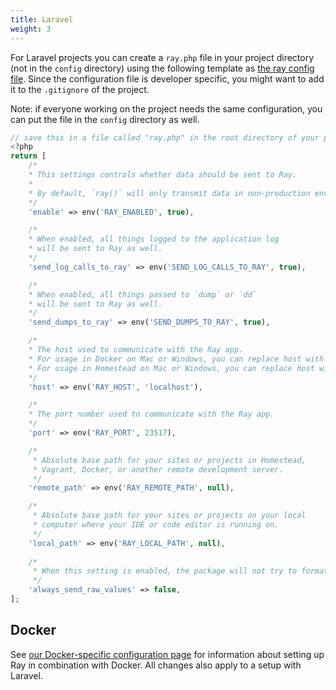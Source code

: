 ```yaml
---
title: Laravel 
weight: 3
---
```


For Laravel projects you can create a `ray.php` file in your project directory (not in the `config` directory) using the following template as [the ray config file](/docs/ray/v1/configuration/general). Since the configuration file is developer specific, you might want to add it to the `.gitignore` of the project.

Note: if everyone working on the project needs the same configuration, you can put the file in the `config` directory as well.

```php
// save this in a file called "ray.php" in the root directory of your project; not in the Laravel "config" directory
<?php
return [
    /*
    * This settings controls whether data should be sent to Ray.
    *
    * By default, `ray()` will only transmit data in non-production environments.
    */
    'enable' => env('RAY_ENABLED', true),

    /*
    * When enabled, all things logged to the application log
    * will be sent to Ray as well.
    */
    'send_log_calls_to_ray' => env('SEND_LOG_CALLS_TO_RAY', true),

    /*
    * When enabled, all things passed to `dump` or `dd`
    * will be sent to Ray as well.
    */
    'send_dumps_to_ray' => env('SEND_DUMPS_TO_RAY', true),

    /*
    * The host used to communicate with the Ray app.
    * For usage in Docker on Mac or Windows, you can replace host with 'host.docker.internal'
    * For usage in Homestead on Mac or Windows, you can replace host with '10.0.2.2'
    */
    'host' => env('RAY_HOST', 'localhost'),

    /*
    * The port number used to communicate with the Ray app.
    */
    'port' => env('RAY_PORT', 23517),

    /*
     * Absolute base path for your sites or projects in Homestead,
     * Vagrant, Docker, or another remote development server.
     */
    'remote_path' => env('RAY_REMOTE_PATH', null),

    /*
     * Absolute base path for your sites or projects on your local
     * computer where your IDE or code editor is running on.
     */
    'local_path' => env('RAY_LOCAL_PATH', null),
    
    /*
     * When this setting is enabled, the package will not try to format values sent to Ray.
     */
    'always_send_raw_values' => false,
];
```

## Docker
See [our Docker-specific configuration page](/docs/ray/v1/environment-specific-configuration/docker) for information about setting up Ray in combination with Docker. All changes also apply to a setup with Laravel.
